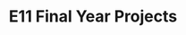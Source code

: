 ---
layout: project_batch
title: E11 Final Year Projects
permalink: /4yp/e11/
has_children: true
parent: Final Year Projects
batch: e11
code: 4yp

default_thumb_image: /data/categories/4yp/thumbnail.jpg
description: This section contains the Final Year Projects done by students as a part of CO421 & CO425 in their final year
---